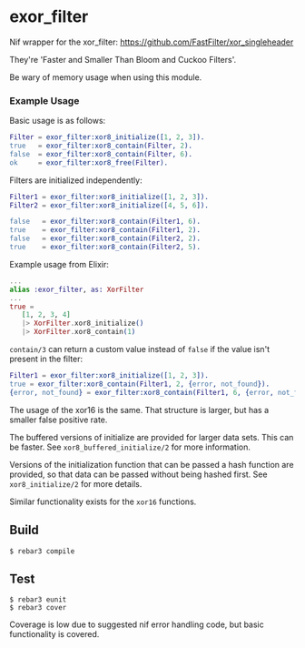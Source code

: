 exor_filter
=====

Nif wrapper for the xor_filter: https://github.com/FastFilter/xor_singleheader

They're 'Faster and Smaller Than Bloom and Cuckoo Filters'.

Be wary of memory usage when using this module.

### Example Usage
Basic usage is as follows:
```erlang
Filter = exor_filter:xor8_initialize([1, 2, 3]).
true   = exor_filter:xor8_contain(Filter, 2).
false  = exor_filter:xor8_contain(Filter, 6).
ok     = exor_filter:xor8_free(Filter).
```

Filters are initialized independently:
```erlang
Filter1 = exor_filter:xor8_initialize([1, 2, 3]).
Filter2 = exor_filter:xor8_initialize([4, 5, 6]).

false   = exor_filter:xor8_contain(Filter1, 6).
true    = exor_filter:xor8_contain(Filter1, 2).
false   = exor_filter:xor8_contain(Filter2, 2).
true    = exor_filter:xor8_contain(Filter2, 5).
```

Example usage from Elixir:
```elixir
...
alias :exor_filter, as: XorFilter
...
true =
   [1, 2, 3, 4]
   |> XorFilter.xor8_initialize()
   |> XorFilter.xor8_contain(1)

```

`contain/3` can return a custom value instead of `false` if the value isn't present in the filter:
```erlang
Filter1 = exor_filter:xor8_initialize([1, 2, 3]).
true = exor_filter:xor8_contain(Filter1, 2, {error, not_found}).
{error, not_found} = exor_filter:xor8_contain(Filter1, 6, {error, not_found}).
```

The usage of the xor16 is the same.  That structure is larger, but
has a smaller false positive rate.

The buffered versions of initialize are provided for larger data sets.
This can be faster.  See `xor8_buffered_initialize/2` for more information.

Versions of the initialization function that can be passed a hash 
function are provided, so that data can be passed without being 
hashed first.
See `xor8_initialize/2` for more details.

Similar functionality exists for the `xor16` functions.

Build
-----

    $ rebar3 compile

Test
-----

    $ rebar3 eunit
    $ rebar3 cover

Coverage is low due to suggested nif error handling code, but basic functionality is covered.
